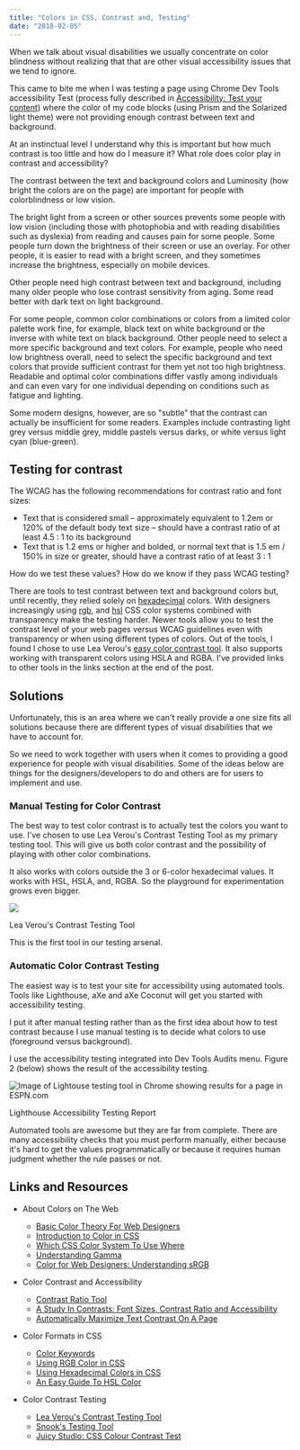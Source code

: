 ```yaml
---
title: "Colors in CSS, Contrast and, Testing"
date: "2018-02-05"
---
```


When we talk about visual disabilities we usually concentrate on color blindness without realizing that that are other visual accessibility issues that we tend to ignore.

This came to bite me when I was testing a page using Chrome Dev Tools accessibility Test (process fully described in [Accessibility: Test your content](https://publishing-project.rivendellweb.net/accessibility-test-your-content/)) where the color of my code blocks (using Prism and the Solarized light theme) were not providing enough contrast between text and background.

At an instinctual level I understand why this is important but how much contrast is too little and how do I measure it? What role does color play in contrast and accessibility?

The contrast between the text and background colors and Luminosity (how bright the colors are on the page) are important for people with colorblindness or low vision.

The bright light from a screen or other sources prevents some people with low vision (including those with photophobia and with reading disabilities such as dyslexia) from reading and causes pain for some people. Some people turn down the brightness of their screen or use an overlay. For other people, it is easier to read with a bright screen, and they sometimes increase the brightness, especially on mobile devices.

Other people need high contrast between text and background, including many older people who lose contrast sensitivity from aging. Some read better with dark text on light background.

For some people, common color combinations or colors from a limited color palette work fine, for example, black text on white background or the inverse with white text on black background. Other people need to select a more specific background and text colors. For example, people who need low brightness overall, need to select the specific background and text colors that provide sufficient contrast for them yet not too high brightness. Readable and optimal color combinations differ vastly among individuals and can even vary for one individual depending on conditions such as fatigue and lighting.

Some modern designs, however, are so "subtle" that the contrast can actually be insufficient for some readers. Examples include contrasting light grey versus middle grey, middle pastels versus darks, or white versus light cyan (blue-green).

## Testing for contrast

The WCAG has the following recommendations for contrast ratio and font sizes:

- Text that is considered small – approximately equivalent to 1.2em or 120% of the default body text size – should have a contrast ratio of at least 4.5 : 1 to its background
- Text that is 1.2 ems or higher and bolded, or normal text that is 1.5 em / 150% in size or greater, should have a contrast ratio of at least 3 : 1

How do we test these values? How do we know if they pass WCAG testing?

There are tools to test contrast between text and background colors but, until recently, they relied solely on [hexadecimal](http://thenewcode.com/44/Color-in-CSS#hexidecimal) colors. With designers increasingly using [rgb](http://thenewcode.com/44/Color-in-CSS#rgb), and [hsl](http://thenewcode.com/61/An-Easy-Guide-To-HSL-Color-In-CSS3) CSS color systems combined with transparency make the testing harder. Newer tools allow you to test the contrast level of your web pages versus WCAG guidelines even with transparency or when using different types of colors. Out of the tools, I found I chose to use Lea Verou's [easy color contrast tool](http://lea.verou.me/2012/10/easy-color-contrast-ratios/). It also supports working with transparent colors using HSLA and RGBA. I've provided links to other tools in the links section at the end of the post.

## Solutions

Unfortunately, this is an area where we can't really provide a one size fits all solutions because there are different types of visual disabilities that we have to account for.

So we need to work together with users when it comes to providing a good experience for people with visual disabilities. Some of the ideas below are things for the designers/developers to do and others are for users to implement and use.

### Manual Testing for Color Contrast

The best way to test color contrast is to actually test the colors you want to use. I've chosen to use Lea Verou's Contrast Testing Tool as my primary testing tool. This will give us both color contrast and the possibility of playing with other color combinations.

It also works with colors outside the 3 or 6-color hexadecimal values. It works with HSL, HSLA, and, RGBA. So the playground for experimentation grows even bigger.

![](/images/2017/12/lea-verou-color-contrast.png)

Lea Verou's Contrast Testing Tool

This is the first tool in our testing arsenal.

### Automatic Color Contrast Testing

The easiest way is to test your site for accessibility using automated tools. Tools like Lighthouse, aXe and aXe Coconut will get you started with accessibility testing.

I put it after manual testing rather than as the first idea about how to test contrast because I use manual testing is to decide what colors to use (foreground versus background).

I use the accessibility testing integrated into Dev Tools Audits menu. Figure 2 (below) shows the result of the accessibility testing.

![Image of Lightouse testing tool in Chrome showing results for a page in ESPN.com](/images/2017/12/lighthouse-accessibility-test-espn.png)

Lighthouse Accessibility Testing Report

Automated tools are awesome but they are far from complete. There are many accessibility checks that you must perform manually, either because it's hard to get the values programmatically or because it requires human judgment whether the rule passes or not.

## Links and Resources

- About Colors on The Web

    - [Basic Color Theory For Web Designers](http://thenewcode.com/402/Basic-Color-Theory-For-Web-Designers)
    - [Introduction to Color in CSS](http://thenewcode.com/44/Color-in-CSS)
    - [Which CSS Color System To Use Where](http://thenewcode.com/781/Which-CSS-Color-System-To-Use-Where)
    - [Understanding Gamma](http://thenewcode.com/385/Color-for-Web-Designers-Understanding-Gamma)
    - [Color for Web Designers: Understanding sRGB](http://thenewcode.com/392/Color-for-Web-Designers-Understanding-sRGB)
- Color Contrast and Accessibility

    - [Contrast Ratio Tool](http://leaverou.github.com/contrast-ratio)
    - [A Study In Contrasts: Font Sizes, Contrast Ratio and Accessibility](http://thenewcode.com/603/A-Study-In-Contrasts-Font-Sizes-Contrast-Ratio-and-Accessibility)
    - [Automatically Maximize Text Contrast On A Page](http://thenewcode.com/882/Automatically-Maximize-Text-Contrast-On-A-Page)
- Color Formats in CSS

    - [Color Keywords](http://thenewcode.com/1111/Using-CSS-Color-Keywords)
    - [Using RGB Color in CSS](http://thenewcode.com/1115/Using-RGB-Color-in-CSS)
    - [Using Hexadecimal Colors in CSS](http://thenewcode.com/1108/Using-Hexadecimal-Colors-in-CSS)
    - [An Easy Guide To HSL Color](http://thenewcode.com/61/An-Easy-Guide-To-HSL-Color)
- Color Contrast Testing

    - [Lea Verou's Contrast Testing Tool](http://leaverou.github.com/contrast-ratio)
    - [Snook's Testing Tool](https://snook.ca/technical/colour_contrast/colour.html#fg=33FF33,bg=333333)
    - [Juicy Studio: CSS Colour Contrast Test](http://juicystudio.com/services/csstest.php)

